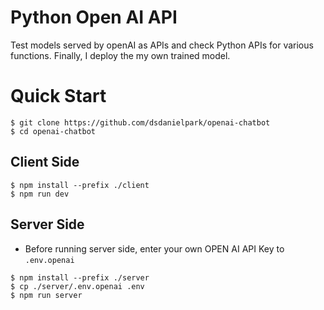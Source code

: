# Python Open AI API
Test models served by openAI as APIs and check Python APIs for various functions. Finally, I deploy the my own trained model.


# Quick Start
```
$ git clone https://github.com/dsdanielpark/openai-chatbot
$ cd openai-chatbot
```

## Client Side
```
$ npm install --prefix ./client
$ npm run dev
```

## Server Side
- Before running server side, enter your own OPEN AI API Key to `.env.openai`
```
$ npm install --prefix ./server
$ cp ./server/.env.openai .env 
$ npm run server
```